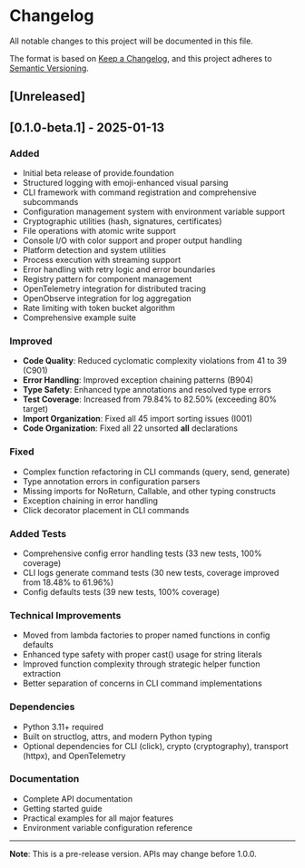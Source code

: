 # Changelog

All notable changes to this project will be documented in this file.

The format is based on [Keep a Changelog](https://keepachangelog.com/en/1.0.0/),
and this project adheres to [Semantic Versioning](https://semver.org/spec/v2.0.0.html).

## [Unreleased]

## [0.1.0-beta.1] - 2025-01-13

### Added
- Initial beta release of provide.foundation
- Structured logging with emoji-enhanced visual parsing
- CLI framework with command registration and comprehensive subcommands
- Configuration management system with environment variable support
- Cryptographic utilities (hash, signatures, certificates)
- File operations with atomic write support
- Console I/O with color support and proper output handling
- Platform detection and system utilities
- Process execution with streaming support
- Error handling with retry logic and error boundaries
- Registry pattern for component management
- OpenTelemetry integration for distributed tracing
- OpenObserve integration for log aggregation
- Rate limiting with token bucket algorithm
- Comprehensive example suite

### Improved
- **Code Quality**: Reduced cyclomatic complexity violations from 41 to 39 (C901)
- **Error Handling**: Improved exception chaining patterns (B904)
- **Type Safety**: Enhanced type annotations and resolved type errors
- **Test Coverage**: Increased from 79.84% to 82.50% (exceeding 80% target)
- **Import Organization**: Fixed all 45 import sorting issues (I001)
- **Code Organization**: Fixed all 22 unsorted __all__ declarations

### Fixed
- Complex function refactoring in CLI commands (query, send, generate)
- Type annotation errors in configuration parsers
- Missing imports for NoReturn, Callable, and other typing constructs
- Exception chaining in error handling
- Click decorator placement in CLI commands

### Added Tests
- Comprehensive config error handling tests (33 new tests, 100% coverage)
- CLI logs generate command tests (30 new tests, coverage improved from 18.48% to 61.96%)
- Config defaults tests (39 new tests, 100% coverage)

### Technical Improvements
- Moved from lambda factories to proper named functions in config defaults
- Enhanced type safety with proper cast() usage for string literals
- Improved function complexity through strategic helper function extraction
- Better separation of concerns in CLI command implementations

### Dependencies
- Python 3.11+ required
- Built on structlog, attrs, and modern Python typing
- Optional dependencies for CLI (click), crypto (cryptography), transport (httpx), and OpenTelemetry

### Documentation
- Complete API documentation
- Getting started guide
- Practical examples for all major features
- Environment variable configuration reference

---

**Note**: This is a pre-release version. APIs may change before 1.0.0.